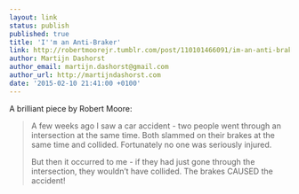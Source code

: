 ```yaml
---
layout: link
status: publish
published: true
title: 'I''m an Anti-Braker'
link: http://robertmoorejr.tumblr.com/post/110101466091/im-an-anti-braker
author: Martijn Dashorst
author_email: martijn.dashorst@gmail.com
author_url: http://martijndashorst.com
date: '2015-02-10 21:41:00 +0100'
---
```


A brilliant piece by Robert Moore:

> A few weeks ago I saw a car accident - two people went through an
> intersection at the same time. Both slammed on their brakes at the
> same time and collided. Fortunately no one was seriously injured.
>
> But then it occurred to me - if they had just gone through the
> intersection, they wouldn’t have collided. The brakes CAUSED the
> accident!
